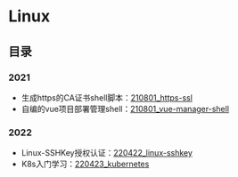 # Linux

## 目录

### 2021

- 生成https的CA证书shell脚本：[210801_https-ssl](210801_https-ssl)
- 自编的vue项目部署管理shell：[210801_vue-manager-shell](210801_vue-manager-shell)

### 2022

- Linux-SSHKey授权认证：[220422_linux-sshkey](220422_linux-sshkey)
- K8s入门学习：[220423_kubernetes](220423_kubernetes)
